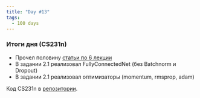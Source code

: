 ```yaml
---
title: "Day #13"
tags:
  - 100 days
---
```


### Итоги дня (CS231n)
* Прочел половину [статьи по 6 лекции](http://cs231n.github.io/neural-networks-3/)
* В задании 2.1 реализовал FullyConnectedNet (без Batchnorm и Dropout)
* В задании 2.1 реализовал оптимизаторы (momentum, rmsprop, adam)

Код CS231n в [репозитории](https://github.com/ningeen/stanford_cs231n).